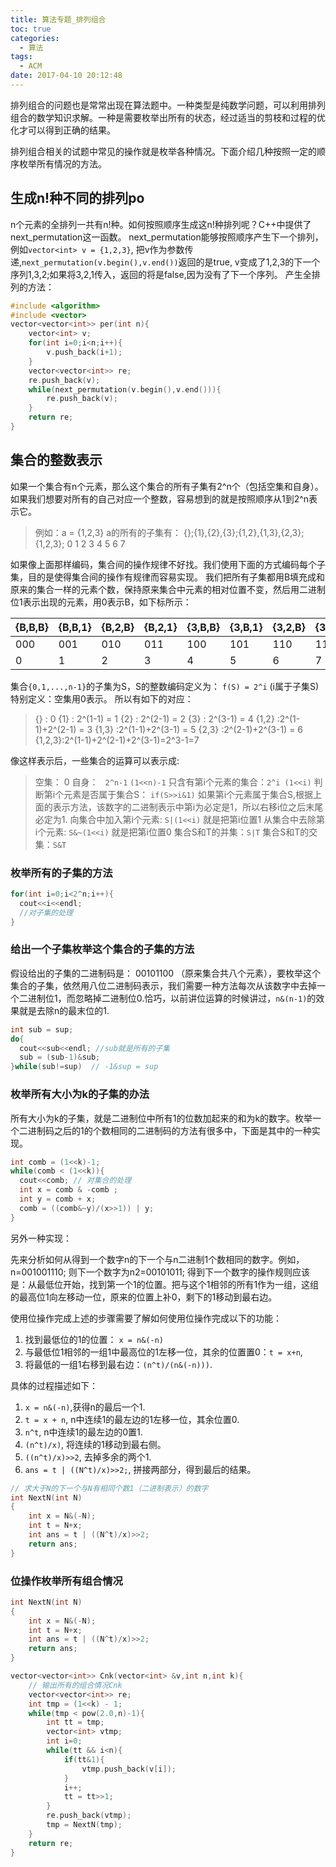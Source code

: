 ```yaml
---
title: 算法专题_排列组合
toc: true
categories:
  - 算法
tags:
  - ACM
date: 2017-04-10 20:12:48
---
```

排列组合的问题也是常常出现在算法题中。一种类型是纯数学问题，可以利用排列组合的数学知识求解。一种是需要枚举出所有的状态，经过适当的剪枝和过程的优化才可以得到正确的结果。
<!-- more -->
排列组合相关的试题中常见的操作就是枚举各种情况。下面介绍几种按照一定的顺序枚举所有情况的方法。
## 生成n!种不同的排列po
n个元素的全排列一共有n!种。如何按照顺序生成这n!种排列呢？C++中提供了next_permutation这一函数。
next_permutation能够按照顺序产生下一个排列，例如`vector<int> v = {1,2,3}`, 把v作为参数传递,`next_permutation(v.begin(),v.end())`返回的是true, v变成了1,2,3的下一个序列1,3,2;如果将3,2,1传入，返回的将是false,因为没有了下一个序列。
产生全排列的方法：
```c
#include <algorithm>
#include <vector>
vector<vector<int>> per(int n){
    vector<int> v;
    for(int i=0;i<n;i++){
        v.push_back(i+1);
    }
    vector<vector<int>> re;
    re.push_back(v);
    while(next_permutation(v.begin(),v.end())){
        re.push_back(v);
    }
    return re;
}
```

## 集合的整数表示
如果一个集合有n个元素，那么这个集合的所有子集有2^n个（包括空集和自身）。如果我们想要对所有的自己对应一个整数，容易想到的就是按照顺序从1到2^n表示它。

> 例如：a = {1,2,3}
> a的所有的子集有：
> {};{1},{2},{3};{1,2},{1,3},{2,3};{1,2,3};
> 0   1   2   3    4     5     6      7

如果像上面那样编码，集合间的操作规律不好找。我们使用下面的方式编码每个子集，目的是使得集合间的操作有规律而容易实现。
我们把所有子集都用B填充成和原来的集合一样的元素个数，保持原来集合中元素的相对位置不变，然后用二进制位1表示出现的元素，用0表示B，如下标所示：

|{B,B,B}|{B,B,1}|{B,2,B}|{B,2,1}|{3,B,B}|{3,B,1}|{3,2,B}|{3,2,1}|
|--|---|---|---|-----|-----|-----|------|
|000|001|010|011|100|101|110|111
| 0|1  | 2 | 3 |4    |5    |6    |  7


集合`{0,1,...,n-1}`的子集为S，S的整数编码定义为：
`f(S) = 2^i` (i属于子集S)
特别定义：空集用0表示。
所以有如下的对应：
>{}    :  0
>{1}   : 2^(1-1) = 1
>{2}   : 2^(2-1) = 2
>{3}   : 2^(3-1) = 4
>{1,2} :2^(1-1)+2^(2-1) = 3
>{1,3} :2^(1-1)+2^(3-1) = 5
>{2,3} :2^(2-1)+2^(3-1) = 6
>{1,2,3}:2^(1-1)+2^(2-1)+2^(3-1)=2^3-1=7

像这样表示后，一些集合的运算可以表示成:
> 空集：  0
> 自身： ` 2^n-1`  `(1<<n)-1`
> 只含有第i个元素的集合：`2^i (1<<i)`
> 判断第i个元素是否属于集合S： `if(S>>i&1)`  如果第i个元素属于集合S,根据上面的表示方法，该数字的二进制表示中第i为必定是1，所以右移i位之后末尾必定为1.
> 向集合中加入第i个元素: `S|(1<<i)`  就是把第i位置1
> 从集合中去除第i个元素: `S&~(1<<i)` 就是把第i位置0
> 集合S和T的并集：`S|T`
> 集合S和T的交集：`S&T`

### 枚举所有的子集的方法
```c
for(int i=0;i<2^n;i++){
  cout<<i<<endl;
  //对子集的处理
}
```

### 给出一个子集枚举这个集合的子集的方法

假设给出的子集的二进制码是： 00101100 （原来集合共八个元素），要枚举这个集合的子集，依然用八位二进制码表示，我们需要一种方法每次从该数字中去掉一个二进制位1，而忽略掉二进制位0.恰巧，以前讲位运算的时候讲过，`n&(n-1)`的效果就是去除n的最末位的1.
```c
int sub = sup;
do{
  cout<<sub<<endl; //sub就是所有的子集
  sub = (sub-1)&sub;
}while(sub!=sup)  // -1&sup = sup
```

### 枚举所有大小为k的子集的办法

所有大小为k的子集，就是二进制位中所有1的位数加起来的和为k的数字。枚举一个二进制码之后的1的个数相同的二进制码的方法有很多中，下面是其中的一种实现。
```c
int comb = (1<<k)-1;
while(comb < (1<<k)){
  cout<<comb; // 对集合的处理
  int x = comb & -comb ;
  int y = comb + x;
  comb = ((comb&~y)/(x>>1)) | y;
}

```

另外一种实现：

先来分析如何从得到一个数字n的下一个与n二进制1个数相同的数字。例如，n=001001110; 则下一个数字为n2=00101011;
得到下一个数字的操作规则应该是：从最低位开始，找到第一个1的位置。把与这个1相邻的所有1作为一组，这组的最高位1向左移动一位，原来的位置上补0，剩下的1移动到最右边。

使用位操作完成上述的步骤需要了解如何使用位操作完成以下的功能：

1. 找到最低位的1的位置： `x = n&(-n)`
2. 与最低位1相邻的一组1中最高位的1左移一位，其余的位置置0：`t = x+n`,
3. 将最低的一组1右移到最右边：`(n^t)/(n&(-n)))`.

具体的过程描述如下：

1. `x = n&(-n)`,获得n的最后一个1.
2. `t = x + n`, n中连续1的最左边的1左移一位，其余位置0.
3. `n^t`, n中连续1的最左边的0置1.
4. `(n^t)/x)`, 将连续的1移动到最右侧。
5. `((n^t)/x)>>2`, 去掉多余的两个1.
6. `ans = t | ((N^t)/x)>>2;`, 拼接两部分，得到最后的结果。

```c
// 求大于N的下一个与N有相同个数1（二进制表示）的数字
int NextN(int N)
{
    int x = N&(-N);
    int t = N+x;
    int ans = t | ((N^t)/x)>>2;
    return ans;
}
```

### 位操作枚举所有组合情况

```c
int NextN(int N)
{
    int x = N&(-N);
    int t = N+x;
    int ans = t | ((N^t)/x)>>2;
    return ans;
}

vector<vector<int>> Cnk(vector<int> &v,int n,int k){
    // 输出所有的组合情况Cnk
    vector<vector<int>> re;
    int tmp = (1<<k) - 1;
    while(tmp < pow(2.0,n)-1){
        int tt = tmp;
        vector<int> vtmp;
        int i=0;
        while(tt && i<n){
            if(tt&1){
                vtmp.push_back(v[i]);
            }
            i++;
            tt = tt>>1;
        }
        re.push_back(vtmp);
        tmp = NextN(tmp);
    }
    return re;
}
```
